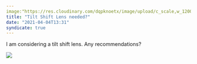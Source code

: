 ```yaml
---
image:"https://res.cloudinary.com/dqpknoetx/image/upload/c_scale,w_1200/v1616773331/_DSC8931_lttnkn.jpg"
title: "Tilt Shift Lens needed?"
date: "2021-04-04T13:31"
syndicate: true
---
```

I am considering a tilt shift lens. Any recommendations?

![](https://res.cloudinary.com/dqpknoetx/image/upload/c_scale,w_1200/v1616773331/_DSC8931_lttnkn.jpg)